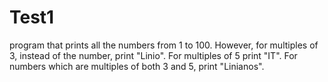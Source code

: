 # Test1
program that prints all the numbers from 1 to 100. However, for multiples of 3, instead of the number, print "Linio". For multiples of 5 print "IT". For numbers which are multiples of both 3 and 5, print "Linianos".
